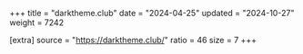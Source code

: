 +++
title = "darktheme.club"
date = "2024-04-25"
updated = "2024-10-27"
weight = 7242

[extra]
source = "https://darktheme.club/"
ratio = 46
size = 7
+++
